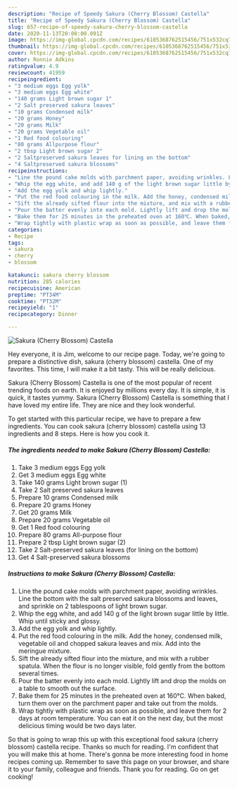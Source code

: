```yaml
---
description: "Recipe of Speedy Sakura (Cherry Blossom) Castella"
title: "Recipe of Speedy Sakura (Cherry Blossom) Castella"
slug: 657-recipe-of-speedy-sakura-cherry-blossom-castella
date: 2020-11-13T20:08:00.091Z
image: https://img-global.cpcdn.com/recipes/6105368762515456/751x532cq70/sakura-cherry-blossom-castella-recipe-main-photo.jpg
thumbnail: https://img-global.cpcdn.com/recipes/6105368762515456/751x532cq70/sakura-cherry-blossom-castella-recipe-main-photo.jpg
cover: https://img-global.cpcdn.com/recipes/6105368762515456/751x532cq70/sakura-cherry-blossom-castella-recipe-main-photo.jpg
author: Ronnie Adkins
ratingvalue: 4.9
reviewcount: 41959
recipeingredient:
- "3 medium eggs Egg yolk"
- "3 medium eggs Egg white"
- "140 grams Light brown sugar 1"
- "2 Salt preserved sakura leaves"
- "10 grams Condensed milk"
- "20 grams Honey"
- "20 grams Milk"
- "20 grams Vegetable oil"
- "1 Red food colouring"
- "80 grams Allpurpose flour"
- "2 tbsp Light brown sugar 2"
- "2 Saltpreserved sakura leaves for lining on the bottom"
- "4 Saltpreserved sakura blossoms"
recipeinstructions:
- "Line the pound cake molds with parchment paper, avoiding wrinkles. Line the bottom with the salt preserved sakura blossoms and leaves, and sprinkle on 2 tablespoons of light brown sugar."
- "Whip the egg white, and add 140 g of the light brown sugar little by little. Whip until sticky and glossy."
- "Add the egg yolk and whip lightly."
- "Put the red food colouring in the milk. Add the honey, condensed milk, vegetable oil and chopped sakura leaves and mix. Add into the meringue mixture."
- "Sift the already sifted flour into the mixture, and mix with a rubber spatula. When the flour is no longer visible, fold gently from the bottom several times."
- "Pour the batter evenly into each mold. Lightly lift and drop the molds on a table to smooth out the surface."
- "Bake them for 25 minutes in the preheated oven at 160℃. When baked, turn them over on the parchment paper and take out from the molds."
- "Wrap tightly with plastic wrap as soon as possible, and leave them for 2 days at room temperature. You can eat it on the next day, but the most delicious timing would be two days later."
categories:
- Recipe
tags:
- sakura
- cherry
- blossom

katakunci: sakura cherry blossom 
nutrition: 285 calories
recipecuisine: American
preptime: "PT34M"
cooktime: "PT32M"
recipeyield: "1"
recipecategory: Dinner

---
```



![Sakura (Cherry Blossom) Castella](https://img-global.cpcdn.com/recipes/6105368762515456/751x532cq70/sakura-cherry-blossom-castella-recipe-main-photo.jpg)

Hey everyone, it is Jim, welcome to our recipe page. Today, we're going to prepare a distinctive dish, sakura (cherry blossom) castella. One of my favorites. This time, I will make it a bit tasty. This will be really delicious.

Sakura (Cherry Blossom) Castella is one of the most popular of recent trending foods on earth. It is enjoyed by millions every day. It is simple, it is quick, it tastes yummy. Sakura (Cherry Blossom) Castella is something that I have loved my entire life. They are nice and they look wonderful.




To get started with this particular recipe, we have to prepare a few ingredients. You can cook sakura (cherry blossom) castella using 13 ingredients and 8 steps. Here is how you cook it.

<!--inarticleads1-->

##### The ingredients needed to make Sakura (Cherry Blossom) Castella:

1. Take 3 medium eggs Egg yolk
1. Get 3 medium eggs Egg white
1. Take 140 grams Light brown sugar (1)
1. Take 2 Salt preserved sakura leaves
1. Prepare 10 grams Condensed milk
1. Prepare 20 grams Honey
1. Get 20 grams Milk
1. Prepare 20 grams Vegetable oil
1. Get 1 Red food colouring
1. Prepare 80 grams All-purpose flour
1. Prepare 2 tbsp Light brown sugar (2)
1. Take 2 Salt-preserved sakura leaves (for lining on the bottom)
1. Get 4 Salt-preserved sakura blossoms




<!--inarticleads2-->

##### Instructions to make Sakura (Cherry Blossom) Castella:

1. Line the pound cake molds with parchment paper, avoiding wrinkles. Line the bottom with the salt preserved sakura blossoms and leaves, and sprinkle on 2 tablespoons of light brown sugar.
1. Whip the egg white, and add 140 g of the light brown sugar little by little. Whip until sticky and glossy.
1. Add the egg yolk and whip lightly.
1. Put the red food colouring in the milk. Add the honey, condensed milk, vegetable oil and chopped sakura leaves and mix. Add into the meringue mixture.
1. Sift the already sifted flour into the mixture, and mix with a rubber spatula. When the flour is no longer visible, fold gently from the bottom several times.
1. Pour the batter evenly into each mold. Lightly lift and drop the molds on a table to smooth out the surface.
1. Bake them for 25 minutes in the preheated oven at 160℃. When baked, turn them over on the parchment paper and take out from the molds.
1. Wrap tightly with plastic wrap as soon as possible, and leave them for 2 days at room temperature. You can eat it on the next day, but the most delicious timing would be two days later.




So that is going to wrap this up with this exceptional food sakura (cherry blossom) castella recipe. Thanks so much for reading. I'm confident that you will make this at home. There's gonna be more interesting food in home recipes coming up. Remember to save this page on your browser, and share it to your family, colleague and friends. Thank you for reading. Go on get cooking!
